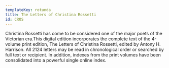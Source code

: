```yaml
---
templateKey: rotunda
title: The Letters of Christina Rossetti
id: CROS
---
```

Christina Rossetti has come to be considered one of the major poets of the Victorian era.This digital edition incorporates the complete text of the 4-volume print edition, The Letters of Christina Rossetti, edited by Antony H. Harrison. All 2124 letters may be read in chronological order or searched by full text or recipient. In addition, indexes from the print volumes have been consolidated into a powerful single online index.